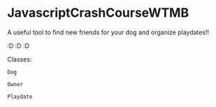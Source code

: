 # JavascriptCrashCourseWTMB

A useful tool to find new friends for your dog and organize playdates!!

:D :D :D 

Classes:

    Dog

    Owner

    Playdate


